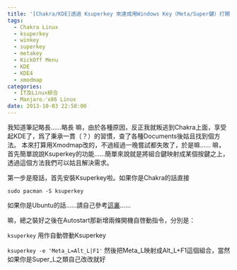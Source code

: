 ```yaml
---
title: '[Chakra/KDE]透過 Ksuperkey 來達成用Windows Key（Meta/Super鍵）打開 KickOff 的功能！'
tags:
  - Chakra Linux
  - ksuperkey
  - winkey
  - superkey
  - metakey
  - KickOff Menu
  - KDE
  - KDE4
  - xmodmap
categories:
  - IT及Linux綜合
  - Manjaro／x86 Linux
date: 2013-10-03 22:58:00
---
```


我知道筆記略長……略長
嘛，由於各種原因，反正我就叛逃到Chakra上面，享受起KDE了，爲了秉承一貫（？）的習慣，查了各種Documents後姑且找到個方法。
本來打算用Xmodmap改的，不過經過一晚嘗試都失敗了，於是嘛……
嘛，首先簡單說說Ksuperkey的功能……簡單來說就是將組合鍵映射成某個按鍵之上，透過這個方法我們可以姑且解決需求。

第一步是廢話，首先安裝Ksuperkey啦。如果你是Chakra的話直接

`sudo pacman -S ksuperkey`

如果你是Ubuntu的話……請自己參考[這裏](http://kde-apps.org/content/show.php?content=154569)……

嘛，總之裝好之後在Autostart那新增兩條開機自啓動指令，分別是：

`ksuperkey`
用作自動啓動Ksuperkey

`ksuperkey -e 'Meta_L=Alt_L|F1'`
然後把Meta_L映射成Alt_L+F1這個組合，當然如果你是Super_L之類自己改改就好
